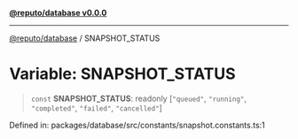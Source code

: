 [**@reputo/database v0.0.0**](../README.md)

***

[@reputo/database](../globals.md) / SNAPSHOT\_STATUS

# Variable: SNAPSHOT\_STATUS

> `const` **SNAPSHOT\_STATUS**: readonly \[`"queued"`, `"running"`, `"completed"`, `"failed"`, `"cancelled"`\]

Defined in: packages/database/src/constants/snapshot.constants.ts:1

